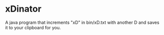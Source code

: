 # xDinator
A java program that increments "xD" in bin/xD.txt with another D and saves it to your clipboard for you.
